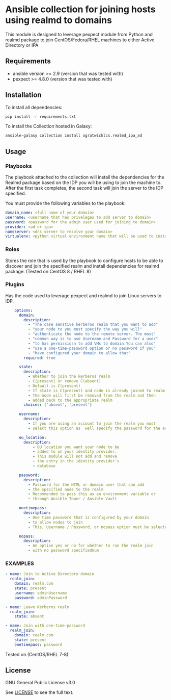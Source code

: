 # Ansible collection for joining hosts using realmd to domains

This module is designed to leverage pexpect module from Python and realmd package to join CentOS/Fedora/RHEL machines to either Active Directory or IPA

## Requirements 

- ansible version >= 2.9 (version that was tested with)
- pexpect >= 4.8.0  (version that was tested with)

## Installation 
To install all dependencies:

```bash
pip install -r requirements.txt
```

To install the Collection hosted in Galaxy:

```bash
ansible-galaxy collection install ogratwicklcs.realmd_ipa_ad
```

## Usage

### Playbooks

The playbook attached to the collection will install the dependencies for the Realmd package based on the IDP you will be using to join the machine to.
After the first task completes, the second task will join the server to the IDP specified.

You must provide the following variables to the playbook:

```yaml
domain_name: <full name of your domain>
username: <username that has priveleges to add server to domain>
password: <password for the admin user used for joining to domain>
provider: <ad or ipa>
nameserver: <dns server to resolve your domain>
virtualenv: <python virtual environment name that will be used to install pexpect module to>
```

### Roles
Stores the role that is used by the playbook to configure hosts to be able to discover and join the specified realm and install dependencies for realmd package.
(Tested on CentOS 8 / RHEL 8)

### Plugins

Has the code used to leverage pexpect and realmd to join Linux servers to IDP. 

```yaml
    options:
      domain:
        description:
          - "The case senstive kerberos realm that you want to add"
          - "your node to you must specify the way you will"
          - "authenticate the node to the remote server. The most"
          - "common way is to use Username and Password for a user"
          - "to has permissiosn to add VMs to domain.You can also"
          - "use a one-time-password option or no password if you"
          - "have configured your domain to allow that"
        required: true

      state:
        description:
          - Whether to join the kerberos realm
          - C(present) or remove C(absent)
          - Default is C(present)
          - If state is C(present) and node is already joined to realm
          - the node will first be removed from the realm and then
          - added back to the appropriate realm
        choices: ['absent', 'present']

      username:
        description:
          - If you are using an account to join the realm you must
          - select this option as  well specify the password for the account

      ou_location:
        description:
            - OU location you want your node to be
            - added to on your identity provider.
            - This module will not add and remove
            - the entry in the identity provider's 
            - database

      password:
        description:
          - Password for the NTML or domain user that can add
          - the specified node to the realm
          - Recommended to pass this as an environment variable or
          - through Ansible Tower / Ansible Vault

      onetimepass:
        description:
          - One time password that is configured by your domain
          - to allow nodes to join
          - This, Username / Password, or nopass option must be selected

      nopass:
        description:
          - An option yes or no for whether to run the realm join
          - with no password specifiednum
```

### EXAMPLES 
``` yaml
- name: Join to Active Directory domain
  realm_join:
    domain: realm.com
    state: present
    username: adminUsername
    password: adminPassword

- name: Leave Kerberos realm
  realm_join:
    state: absent

- name: Join with one-time-password
  realm_join:
    domain: realm.com
    state: present
    onetimepass: password
```

Tested on (CentOS/RHEL 7-8)

## License

GNU General Public License v3.0

See [LICENSE](LICENSE) to see the full text.